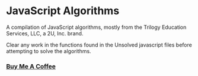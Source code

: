 # JavaScript Algorithms

A compilation of JavaScript algorithms, mostly from the Trilogy Education Services, LLC, a 2U, Inc. brand. 

Clear any work in the functions found in the Unsolved javascript files before attempting to solve the algorithms. 

### **[Buy Me A Coffee](buymeacoffee.com/jasonbailey)**
